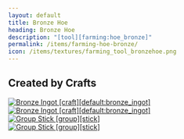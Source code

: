 ```yaml
---
layout: default
title: Bronze Hoe
heading: Bronze Hoe
description: "[tool][farming:hoe_bronze]"
permalink: /items/farming-hoe-bronze/
icon: /items/textures/farming_tool_bronzehoe.png
---
```



## Created by Crafts

<div class="craft">
    <div>
        <span><a href="{{site.baseurl}}/items/default-bronze-ingot/"><img src="{{site.baseurl}}/assets/img/items/textures/default_bronze_ingot.png" data-toggle="tooltip" title="Bronze Ingot [craft][default:bronze_ingot]"></a></span>
        <span><a href="{{site.baseurl}}/items/default-bronze-ingot/"><img src="{{site.baseurl}}/assets/img/items/textures/default_bronze_ingot.png" data-toggle="tooltip" title="Bronze Ingot [craft][default:bronze_ingot]"></a></span>
        <span></span>
    </div>
    <div>
        <span></span>
        <span><a href="{{site.baseurl}}/items/group_stick/"><img src="{{site.baseurl}}/assets/img/items/group.png" data-toggle="tooltip" title="Group Stick [group][stick]"></a></span>
        <span></span>
    </div>
    <div>
        <span></span>
        <span><a href="{{site.baseurl}}/items/group_stick/"><img src="{{site.baseurl}}/assets/img/items/group.png" data-toggle="tooltip" title="Group Stick [group][stick]"></a></span>
        <span></span>
    </div>
</div>
